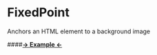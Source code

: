 FixedPoint
==========

Anchors an HTML element to a background image

####**[→ Example ←](http://labitov.com/projects/FixedPoint/example/)**
